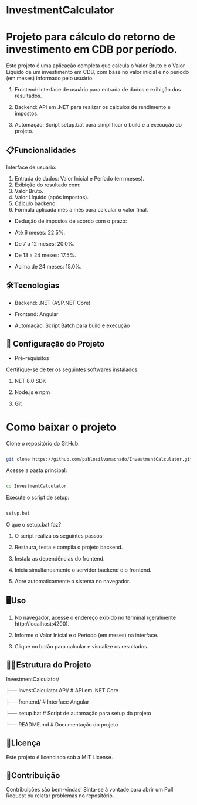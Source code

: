 # InvestmentCalculator

# Projeto para cálculo do retorno de investimento em CDB por período.

Este projeto é uma aplicação completa que calcula o Valor Bruto e o Valor Líquido de um investimento em CDB, com base no valor inicial e no período (em meses) informado pelo usuário.

1. Frontend: Interface de usuário para entrada de dados e exibição dos resultados.

2. Backend: API em .NET para realizar os cálculos de rendimento e impostos.

3. Automação: Script setup.bat para simplificar o build e a execução do projeto.


## 📋Funcionalidades

Interface de usuário:

1.  Entrada de dados: Valor Inicial e Período (em meses).
2.  Exibição do resultado com:
3.  Valor Bruto.
4.  Valor Líquido (após impostos).
5.  Cálculo backend:
6.  Fórmula aplicada mês a mês para calcular o valor final.

- Dedução de impostos de acordo com o prazo:

- Até 6 meses: 22.5%.

- De 7 a 12 meses: 20.0%.

- De 13 a 24 meses: 17.5%.

- Acima de 24 meses: 15.0%.


##  🛠️Tecnologias

- Backend: .NET (ASP.NET Core)

- Frontend: Angular

- Automação: Script Batch para build e execução

## 🚀 Configuração do Projeto

- Pré-requisitos

Certifique-se de ter os seguintes softwares instalados:

1. NET 8.0 SDK

2. Node.js e npm
   
3. Git
   

# Como baixar o projeto
  

Clone o repositório do GitHub:

```bash

git clone https://github.com/pablosilvamachado/InvestmentCalculator.git

```

Acesse a pasta principal:

```bash

cd InvestmentCalculator

```

Execute o script de setup:

```bash

setup.bat

```

 O que o setup.bat faz?

1. O script realiza os seguintes passos:

2. Restaura, testa e compila o projeto backend.

3. Instala as dependências do frontend.

4. Inicia simultaneamente o servidor backend e o frontend.

5. Abre automaticamente o sistema no navegador.

## 🖥️Uso

1. No navegador, acesse o endereço exibido no terminal (geralmente http://localhost:4200).

2. Informe o Valor Inicial e o Período (em meses) na interface.  

3. Clique no botão para calcular e visualize os resultados.


## 🧑‍💻Estrutura do Projeto

InvestmentCalculator/

 ├── InvestCalculator.API/       # API em .NET Core

 ├── frontend/      # Interface Angular

 ├── setup.bat      # Script de automação para setup do projeto

 └── README.md      # Documentação do projeto
 
##  📄Licença

Este projeto é licenciado sob a MIT License.

##  🙌Contribuição

Contribuições são bem-vindas! Sinta-se à vontade para abrir um Pull Request ou relatar problemas no repositório.
